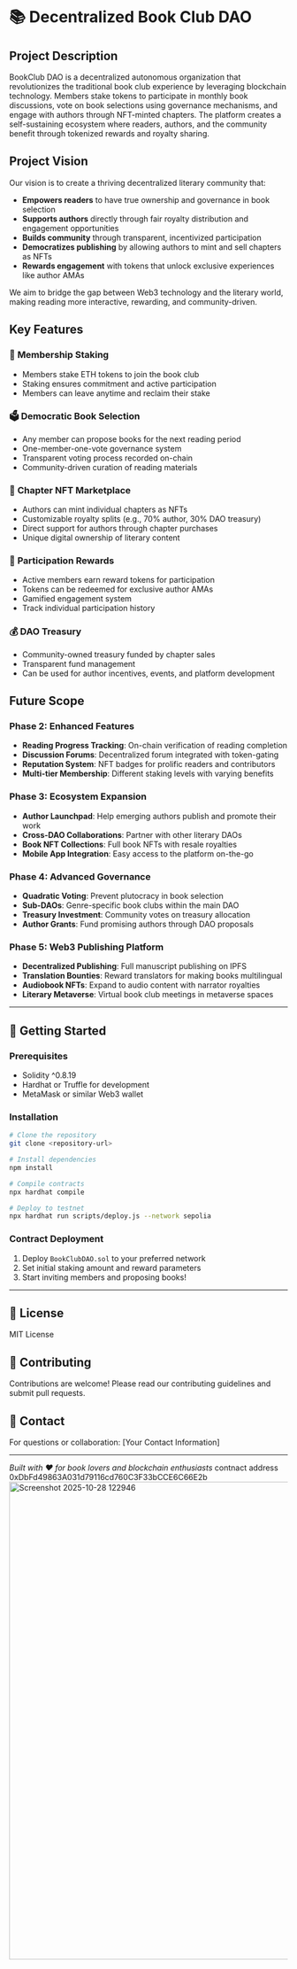 # 📚 Decentralized Book Club DAO

## Project Description

BookClub DAO is a decentralized autonomous organization that revolutionizes the traditional book club experience by leveraging blockchain technology. Members stake tokens to participate in monthly book discussions, vote on book selections using governance mechanisms, and engage with authors through NFT-minted chapters. The platform creates a self-sustaining ecosystem where readers, authors, and the community benefit through tokenized rewards and royalty sharing.

## Project Vision

Our vision is to create a thriving decentralized literary community that:
- **Empowers readers** to have true ownership and governance in book selection
- **Supports authors** directly through fair royalty distribution and engagement opportunities
- **Builds community** through transparent, incentivized participation
- **Democratizes publishing** by allowing authors to mint and sell chapters as NFTs
- **Rewards engagement** with tokens that unlock exclusive experiences like author AMAs

We aim to bridge the gap between Web3 technology and the literary world, making reading more interactive, rewarding, and community-driven.

## Key Features

### 🔐 **Membership Staking**
- Members stake ETH tokens to join the book club
- Staking ensures commitment and active participation
- Members can leave anytime and reclaim their stake

### 🗳️ **Democratic Book Selection**
- Any member can propose books for the next reading period
- One-member-one-vote governance system
- Transparent voting process recorded on-chain
- Community-driven curation of reading materials

### 📖 **Chapter NFT Marketplace**
- Authors can mint individual chapters as NFTs
- Customizable royalty splits (e.g., 70% author, 30% DAO treasury)
- Direct support for authors through chapter purchases
- Unique digital ownership of literary content

### 🎁 **Participation Rewards**
- Active members earn reward tokens for participation
- Tokens can be redeemed for exclusive author AMAs
- Gamified engagement system
- Track individual participation history

### 💰 **DAO Treasury**
- Community-owned treasury funded by chapter sales
- Transparent fund management
- Can be used for author incentives, events, and platform development

## Future Scope

### Phase 2: Enhanced Features
- **Reading Progress Tracking**: On-chain verification of reading completion
- **Discussion Forums**: Decentralized forum integrated with token-gating
- **Reputation System**: NFT badges for prolific readers and contributors
- **Multi-tier Membership**: Different staking levels with varying benefits

### Phase 3: Ecosystem Expansion
- **Author Launchpad**: Help emerging authors publish and promote their work
- **Cross-DAO Collaborations**: Partner with other literary DAOs
- **Book NFT Collections**: Full book NFTs with resale royalties
- **Mobile App Integration**: Easy access to the platform on-the-go

### Phase 4: Advanced Governance
- **Quadratic Voting**: Prevent plutocracy in book selection
- **Sub-DAOs**: Genre-specific book clubs within the main DAO
- **Treasury Investment**: Community votes on treasury allocation
- **Author Grants**: Fund promising authors through DAO proposals

### Phase 5: Web3 Publishing Platform
- **Decentralized Publishing**: Full manuscript publishing on IPFS
- **Translation Bounties**: Reward translators for making books multilingual
- **Audiobook NFTs**: Expand to audio content with narrator royalties
- **Literary Metaverse**: Virtual book club meetings in metaverse spaces

---

## 🚀 Getting Started

### Prerequisites
- Solidity ^0.8.19
- Hardhat or Truffle for development
- MetaMask or similar Web3 wallet

### Installation
```bash
# Clone the repository
git clone <repository-url>

# Install dependencies
npm install

# Compile contracts
npx hardhat compile

# Deploy to testnet
npx hardhat run scripts/deploy.js --network sepolia
```

### Contract Deployment
1. Deploy `BookClubDAO.sol` to your preferred network
2. Set initial staking amount and reward parameters
3. Start inviting members and proposing books!

---

## 📄 License
MIT License

## 🤝 Contributing
Contributions are welcome! Please read our contributing guidelines and submit pull requests.

## 📧 Contact
For questions or collaboration: [Your Contact Information]

---

*Built with ❤️ for book lovers and blockchain enthusiasts*
contnact address 0xDbFd49863A031d79116cd760C3F33bCCE6C66E2b <img width="1843" height="863" alt="Screenshot 2025-10-28 122946" src="https://github.com/user-attachments/assets/cca0dd81-c2e5-401e-88b1-d4e17afd5a95" />

